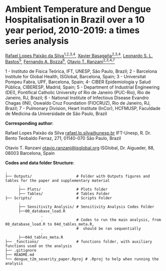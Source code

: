 # Ambient Temperature and Dengue Hospitalisation in Brazil over a 10 year period, 2010-2019: a times series analysis

[Rafael Lopes Paixão da Silva<sup>1,2,3,4</sup>](https://orcid.org/0000-0002-9416-6145), [Xavier Basagaña<sup>2,3,4</sup>](https://orcid.org/0000-0002-8457-1489), [Leonardo S. L. Bastos<sup>5</sup>](https://orcid.org/0000-0001-7833-0403), [Fernando A. Bozza<sup>6</sup>](https://orcid.org/0000-0003-4878-0256 ), [Otavio T. Ranzani<sup>2,3,4,7</sup>](https://orcid.org/0000-0002-4677-6862)

1 - Instituto de Física Teórica, IFT, UNESP, São Paulo, Brazil; 2 - Barcelona Institute for Global Health, ISGlobal, Barcelona, Spain; 3 - Universitat Pompeu Fabra, UPF, Barcelona, Spain; 4- CIBER Epidemiología y Salud Pública, CIBERESP, Madrid, Spain; 5 - Department of Industrial Engineering (DEI), Pontifical Catholic University of Rio de Janeiro (PUC-Rio), Rio de Janeiro, RJ, Brazil; 6 - National Institute of Infectious Disease Evandro Chagas (INI), Oswaldo Cruz Foundation (FIOCRUZ), Rio de Janeiro, RJ, Brazil; 7 - Pulmonary Division, Heart Institute (InCor), HCFMUSP, Faculdade de Medicina da Universidade de São Paulo, Brazil


**Corresponding author**: 

Rafael Lopes Paixão da Silva [rafael.lp.silva@unesp.br](rafael.lp.silva@unesp.br)
IFT-Unesp, R. Dr. Bento Teobaldo Ferraz, 271, 01140-070 São Paulo, Brazil

Otavio T. Ranzani [otavio.ranzani@isglobal.org](otavio.ranzani@isglobal.org)
ISGlobal, Dr. Aiguader, 88, 08003 Barcelona, Spain

<!--
**Summary**:

**Background**: Climate factors are known to influence seasonal patterns of dengue transmission. However, little is known about the effect of extreme heat on the severity of dengue infection, such as hospital admission. We aimed to quantify the effect of ambient temperature on dengue hospitalisation risk in Brazil.

**Methods**: We retrieved daily dengue hospitalisation counts by each of 5,570 municipalities across the 27 states of Brazil from 1st of January 2010 to 31st of December 2019, from the Brazilian Public Hospital Admission System (“SIH”). We obtained average daily ambient temperature for each municipality from the ERA5-land product reanalysis. We combined distributed lag non-linear models with time stratified design model framework to pool an estimate for dose-response and lag-response structures for the association of Dengue hospitalisation relative risk (RR) and temperature. We estimated the overall dengue hospitalisation RR for the whole country as well as for each of the five macro-regions by meta-analysing state level estimates.

**Findings**: 579,703 hospital admissions due to dengue occurred over the 10 years period of 2010 to 2019. We observed a positive association between high temperatures and high risk of hospitalisation for Brazil and each of the five macro-regions. The overall RR for dengue hospitalisation was at the 50th percentile of temperature distribution 1·25 (95% IC 1·18-1·32) and at 95th percentile of temperature the RR was 1·32 (1·19-1·46) for Brazil, relative to the minimum temperature, which was the one with the lowest risk. We also found lagged effects of heat on hospitalisation, particularly observed on the same day (lag 0) both at the 50th percentile and 95th.

**Interpretation**: High temperatures are associated with an increase in the risk of hospitalisation by dengue infection. These findings may guide preparedness and mitigation policies during dengue season outbreaks, particularly on the health-care demand.

**Funding**: Conselho Nacional de Pesquisa, Coordenação Nacional de Aperfeiçoamento de Pessoal, Institut de Salud Carlos III.
-->


**Codes and data folder Structure**:


    .
    ├── Outputs/                    # Folder with Outputs figures and tables for the paper and supplementary material
          .
          ├── Plots/                # Plots folder
          ├── Tables/               # Tables Folder
    ├── Scripts/                    # Scripts Folder
          .
          ├── Sensitivity Analysis/ # Sensitivity Analysis Codes Folder
          ├──00_database_load.R
                    .
                    .               # Codes to run the main analysis, from 00_database_load.R to 04d_tables_meta.R, 
                    .               #  should be ran sequentially
                    .
          ├──04d_tables_meta.R
    ├── _functions/                 # functions folder, with auxiliary functions used on the analysis
    ├── .gitignore 
    ├── README.md
    └── dengue_t2m_severity_paper.Rproj # .Rproj to help when running the analysis    

<!---
```
@article{lopes2022denguet2m, 
          title = {Ambient Temperature and Dengue Hospitalisation in Brazil over a 10 years period, 2010-2019: a times series analysis},
          author = {Rafael Lopes Paixão da Silva, Xavier Basagaña, Leonardo S. L. Bastos, Fernando A. Bozza, Otavio T. Ranzani},
          year = {2022},
          journal = {},
          volume = {},
          pages = {}
}
```
--->
